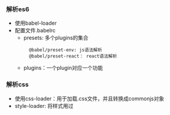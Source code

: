 ### 解析es6
- 使用babel-loader
- 配置文件.babelrc
    - presets: 多个plugins的集合
      ```text
        @babel/preset-env: js语法解析
        @babel/preset-react： react语法解析
      ```
    - plugins：一个plugin对应一个功能
    
### 解析css
- 使用css-loader：用于加载.css文件，并且转换成commonjs对象
- style-loader: 将样式用过<style>标签插入到head中
- less-loader: 用于将less转换成css

### 解析图片/字体
- 使用file-loader
- 使用url-loader,可以设置较小资源自动base64